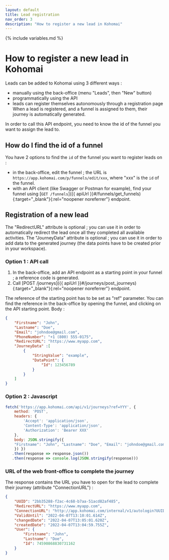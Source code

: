```yaml
---
layout: default
title: Lead registration
nav_order: 3
description: "How to register a new lead in Kohomai"
---
```

{% include variables.md %}

# How to register a new lead in Kohomai

Leads can be added to Kohomai using 3 different ways :
- manually using the back-office (menu "Leads", then "New" button)
- programmatically using the API
- leads can register themselves autonomously through a registration page
When a lead is registered, and a funnel is assigned to them, their journey is automatically generated.

In order to call this API endpoint, you need to know the id of the funnel you want to assign the lead to.

## How do I find the id of a funnel

You have 2 options to find the ``id`` of the funnel you want to register leads on :
  * in the back-office, edit the funnel ; the URL is ``https://app.kohomai.com/p/funnels/edit/xxx``, where "xxx" is the ``id`` of the funnel.
  * with an API client (like Swagger or Postman for example), find your funnel using [``GET /funnels``]({{ apiUrl }}#/funnels/get_funnels){:target="_blank"}{:rel="noopener noreferrer"} endpoint.

## Registration of a new lead

The "RedirectURL" attribute is optional ; you can use it in order to automatically redirect the lead once all they completed all available activities.
The "JourneyData" attribute is optional ; you can use it in order to add data to the generated journey (the data points have to be created prior in your workspace).

### Option 1 : API call

1. In the back-office, add an API endpoint as a starting point in your funnel ; a reference code is generated.
2. Call [POST /journeys]({{ apiUrl }}#/journeys/post_journeys){:target="_blank"}{:rel="noopener noreferrer"} endpoint.

The reference of the starting point has to be set as "ref" parameter. You can find the reference in the back-office by opening the funnel, and clicking on the API starting point.
Body :
```json
{
    "Firstname": "John",
    "Lastname": "Doe",
    "Email": "johndoe@gmail.com",
    "PhoneNumber": "+1 (800) 555‑0175",
    "RedirectURL": "https://www.myapp.com",
    "JourneyData" :[
        {
            "StringValue": "example",
            "DataPoint": {
                "Id": 123456789
            }
        }
    ]
}
```

### Option 2 : Javascript

```js
fetch('https://app.kohomai.com/api/v1/journeys?ref=YYY', {
    method: 'POST',
    headers: {
        'Accept': 'application/json',
        'Content-Type': 'application/json',
        'Authorization': 'Bearer XXX'
    },
    body: JSON.stringify({
    "Firstname": "John", "Lastname": "Doe", "Email": "johndoe@gmail.com", "PhoneNumber": "+1 (800) 555‑0175", "RedirectURL": "https://www.myapp.com", "JourneyData" :[ { "StringValue": "example", "DataPoint": { "Id": 123456789 }} ]
    }) })
   .then(response => response.json())
   .then(response => console.log(JSON.stringify(response)))
```

### URL of the web front-office to complete the journey

The response contains the URL you have to open for the lead to complete their journey (attribute "ConnectionURL") :

```json
{
    "UUID": "2bb35288-f2ac-4c68-b7aa-51acd82af485",
    "RedirectURL": "https://www.myapp.com",
    "ConnectionURL": "http://app.kohomai.com/internal/v1/autologin?UUID=2bb35288-f2ac-4c68-b7aa-51acd82af485",
    "ValidUntil": "2022-04-07T13:10:01.614Z",
    "changedDate": "2022-04-07T13:05:01.620Z",
    "createdDate": "2022-04-07T13:04:59.755Z",
    "User": {
        "Firstname": "John",
        "Lastname": "Doe",
        "Id": 74590868830731162
    }
}
```
